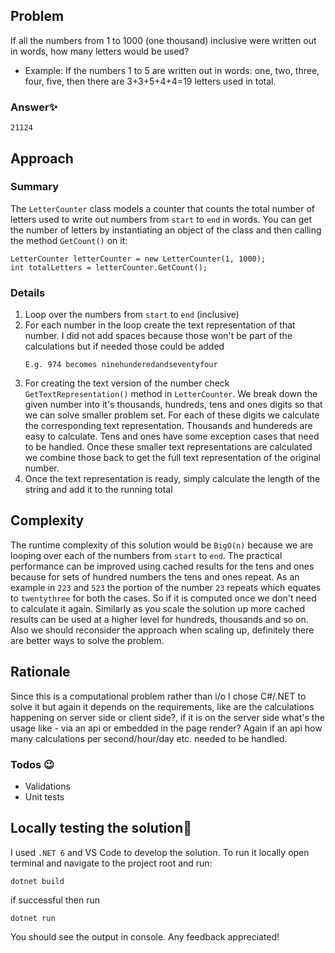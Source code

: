 ## Problem 
If all the numbers from 1 to 1000 (one thousand) inclusive were written out in words, how many letters would be used?
- Example: If the numbers 1 to 5 are written out in words: one, two, three, four, five, then there are 3+3+5+4+4=19 letters used in total.

### Answer✨
```
21124
```

## Approach
### Summary
The `LetterCounter` class models a counter that counts the total number of letters used to write out numbers from `start` to `end` in words. You can get the number of letters by instantiating an object of the class and then calling the method `GetCount()` on it:
```
LetterCounter letterCounter = new LetterCounter(1, 1000);
int totalLetters = letterCounter.GetCount();
```
### Details
1. Loop over the numbers from `start` to `end` (inclusive)
2. For each number in the loop create the text representation of that number. I did not add spaces because those won't be part of the calculations but if needed those could be added
    ```
    E.g. 974 becomes ninehunderedandseventyfour
    ```
3. For creating the text version of the number check `GetTextRepresentation()` method in `LetterCounter`. We break down the given number into it's thousands, hundreds, tens and ones digits so that we can solve smaller problem set. For each of these digits we calculate the corresponding text representation. Thousands and hundereds are easy to calculate. Tens and ones have some exception cases that need to be handled. Once these smaller text representations are calculated we combine those back to get the full text representation of the original number. 
4. Once the text representation is ready, simply calculate the length of the string and add it to the running total

## Complexity
The runtime complexity of this solution would be `BigO(n)` because we are looping over each of the numbers from `start` to `end`. The practical performance can be improved using cached results for the tens and ones because for sets of hundred numbers the tens and ones repeat. As an example in `223` and `523` the portion of the number `23` repeats which equates to `twentythree` for both the cases. So if it is computed once we don't need to calculate it again. Similarly as you scale the solution up more cached results can be used at a higher level for hundreds, thousands and so on. Also we should reconsider the approach when scaling up, definitely there are better ways to solve the problem.

## Rationale
Since this is a computational problem rather than i/o I chose C#/.NET to solve it but again it depends on the requirements, like are the calculations happening on server side or client side?, if it is on the server side what's the usage like - via an api or embedded in the page render? Again if an api how many calculations per second/hour/day etc. needed to be handled.

### Todos 😉
- Validations
- Unit tests

## Locally testing the solution🤞
I used `.NET 6` and VS Code to develop the solution. To run it locally open terminal and navigate to the project root and run:
```
dotnet build
```
if successful then run
```
dotnet run
```

You should see the output in console. Any feedback appreciated!
